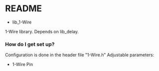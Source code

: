 # README #

* lib_1-Wire

1-Wire library. Depends on lib_delay.

### How do I get set up? ###

Configuration is done in the header file "1-Wire.h"
Adjustable parameters:

* 1-Wire Pin
